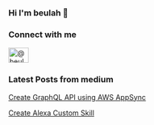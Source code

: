 ### Hi I'm beulah 👋

<!--
**beulahmercy/beulahmercy** is a ✨ _special_ ✨ repository because its `README.md` (this file) appears on your GitHub profile.

Here are some ideas to get you started:

- 🔭 I’m currently working on ...
- 🌱 I’m currently learning ...
- 👯 I’m looking to collaborate on ...
- 🤔 I’m looking for help with ...
- 💬 Ask me about ...
- 📫 How to reach me: ...
- 😄 Pronouns: ...
- ⚡ Fun fact: ...
-->

### Connect with me

<a href="https://medium.com/@beulamercie" target="blank"><img align="center" src="https://raw.githubusercontent.com/rahuldkjain/github-profile-readme-generator/master/src/images/icons/Social/medium.svg" alt="@beulamercie" height="30" width="40" /></a>

### Latest Posts from medium

[Create GraphQL API using AWS AppSync](https://medium.com/@beulamercie/design-graphql-api-using-aws-appsync-service-via-sam-template-e800d249038)

[Create Alexa Custom Skill](https://medium.com/@beulamercie/create-an-alexa-skill-and-host-the-custom-skill-as-a-web-service-e1abd3f40d89)
